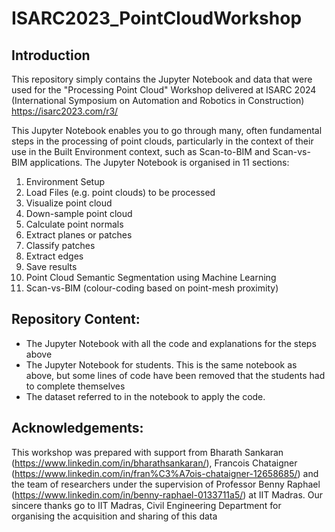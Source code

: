 # ISARC2023_PointCloudWorkshop

## Introduction
This repository simply contains the Jupyter Notebook and data that were used for the "Processing Point Cloud" Workshop delivered at ISARC 2024 (International Symposium on Automation and Robotics in Construction) https://isarc2023.com/r3/

This Jupyter Notebook enables you to go through many, often fundamental steps in the processing of point clouds, particularly in the context of their use in the Built Environment context, such as Scan-to-BIM and Scan-vs-BIM applications. The Jupyter Notebook is organised in 11 sections:
1. Environment Setup
2. Load Files (e.g. point clouds) to be processed
3. Visualize point cloud
4. Down-sample point cloud
5. Calculate point normals
6. Extract planes or patches
7. Classify patches
8. Extract edges
9. Save results
10. Point Cloud Semantic Segmentation using Machine Learning
11. Scan-vs-BIM (colour-coding based on point-mesh proximity)

## Repository Content:
* The Jupyter Notebook with all the code and explanations for the steps above
* The Jupyter Notebook for students. This is the same notebook as above, but some lines of code have been removed that the students had to complete themselves
* The dataset referred to in the notebook to apply the code.

## Acknowledgements:
This workshop was prepared with support from Bharath Sankaran (https://www.linkedin.com/in/bharathsankaran/), Francois Chataigner (https://www.linkedin.com/in/fran%C3%A7ois-chataigner-12658685/) and the team of researchers under the supervision of Professor Benny Raphael (https://www.linkedin.com/in/benny-raphael-0133711a5/) at IIT Madras.
Our sincere thanks go to IIT Madras, Civil Engineering Department for organising the acquisition and sharing of this data
